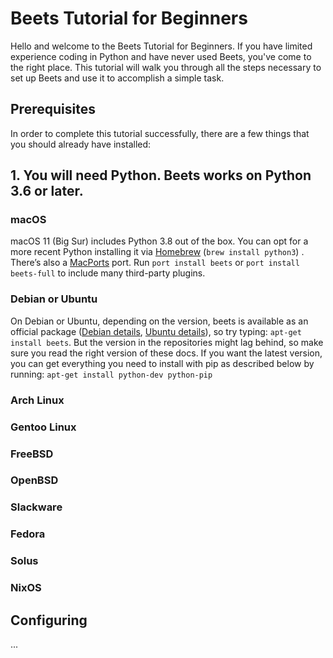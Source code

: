 # Beets Tutorial for Beginners
Hello and welcome to the Beets Tutorial for Beginners. If you have limited experience coding in Python and have never used Beets, you've 
come to the right place. This tutorial will walk you through all the steps necessary to set up Beets and use it to accomplish a simple task.

## Prerequisites
In order to complete this tutorial successfully, there are a few things that you should already have installed:

## 1. You will need Python. Beets works on Python 3.6 or later.
### macOS 
macOS 11 (Big Sur) includes Python 3.8 out of the box. You can opt for a more recent Python installing it via [Homebrew](https://brew.sh/) (` brew install python3 `)
. There’s also a [MacPorts](https://www.macports.org/) port. Run ` port install beets ` or ` port install beets-full ` to include many third-party plugins.

### Debian or Ubuntu
On Debian or Ubuntu, depending on the version, beets is available as an official package ([Debian details](https://tracker.debian.org/pkg/beets), [Ubuntu details](https://launchpad.net/ubuntu/+source/beets)), so try typing: ` apt-get install beets `. But the version in the repositories might lag behind, so make sure you read the right version of these docs. If you want the latest version, you can get everything you need to install with pip as described below by running: ` apt-get install python-dev python-pip `

### Arch Linux

### Gentoo Linux

### FreeBSD

### OpenBSD

### Slackware

### Fedora

### Solus

### NixOS

## Configuring
...
